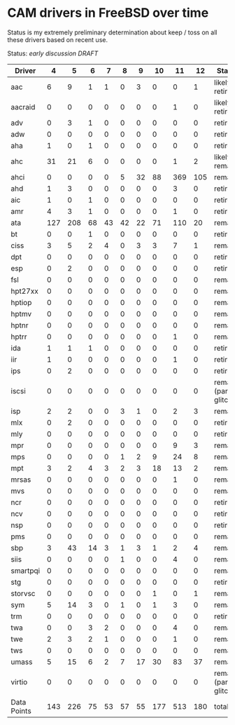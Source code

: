 # CAM drivers in FreeBSD over time

Status is my extremely preliminary determination about keep / toss on all these drivers based on recent use.

Status: *early discussion DRAFT*

| Driver | 4 | 5 | 6 | 7 | 8 | 9 | 10 | 11 | 12 | Status |
| --- | --- | --- | --- | --- | --- | --- | --- | --- | --- | --- |
| aac | 6 | 9 | 1 | 1 | 0 | 3 | 0 | 0 | 1 | likely retire |
| aacraid | 0 | 0 | 0 | 0 | 0 | 0 | 0 | 1 | 0 | likely retire |
| adv | 0 | 3 | 1 | 0 | 0 | 0 | 0 | 0 | 0 | retire |
| adw | 0 | 0 | 0 | 0 | 0 | 0 | 0 | 0 | 0 | retire |
| aha | 1 | 0 | 1 | 0 | 0 | 0 | 0 | 0 | 0 | retire |
| ahc | 31 | 21 | 6 | 0 | 0 | 0 | 0 | 1 | 2 | likely remains |
| ahci | 0 | 0 | 0 | 0 | 5 | 32 | 88 | 369 | 105 | remains |
| ahd | 1 | 3 | 0 | 0 | 0 | 0 | 0 | 3 | 0 | retire |
| aic | 1 | 0 | 1 | 0 | 0 | 0 | 0 | 0 | 0 | retire |
| amr | 4 | 3 | 1 | 0 | 0 | 0 | 0 | 1 | 0 | retire |
| ata | 127 | 208 | 68 | 43 | 42 | 22 | 71 | 110 | 20 | remains |
| bt | 0 | 0 | 1 | 0 | 0 | 0 | 0 | 0 | 0 | retire |
| ciss | 3 | 5 | 2 | 4 | 0 | 3 | 3 | 7 | 1 | remains |
| dpt | 0 | 0 | 0 | 0 | 0 | 0 | 0 | 0 | 0 | retire |
| esp | 0 | 2 | 0 | 0 | 0 | 0 | 0 | 0 | 0 | retire |
| fsl | 0 | 0 | 0 | 0 | 0 | 0 | 0 | 0 | 0 | remains |
| hpt27xx | 0 | 0 | 0 | 0 | 0 | 0 | 0 | 0 | 0 | remains |
| hptiop | 0 | 0 | 0 | 0 | 0 | 0 | 0 | 0 | 0 | remains |
| hptmv | 0 | 0 | 0 | 0 | 0 | 0 | 0 | 0 | 0 | remains |
| hptnr | 0 | 0 | 0 | 0 | 0 | 0 | 0 | 0 | 0 | remains |
| hptrr | 0 | 0 | 0 | 0 | 0 | 0 | 0 | 1 | 0 | remains |
| ida | 1 | 1 | 1 | 0 | 0 | 0 | 0 | 0 | 0 | retire |
| iir | 1 | 0 | 0 | 0 | 0 | 0 | 0 | 1 | 0 | retire |
| ips | 0 | 2 | 0 | 0 | 0 | 0 | 0 | 0 | 0 | retire |
| iscsi | 0 | 0 | 0 | 0 | 0 | 0 | 0 | 0 | 0 |  remains (parsing glitch?) |
| isp | 2 | 2 | 0 | 0 | 3 | 1 | 0 | 2 | 3 | remains |
| mlx | 0 | 2 | 0 | 0 | 0 | 0 | 0 | 0 | 0 | retire |
| mly | 0 | 0 | 0 | 0 | 0 | 0 | 0 | 0 | 0 | retire |
| mpr | 0 | 0 | 0 | 0 | 0 | 0 | 0 | 9 | 3 | remains |
| mps | 0 | 0 | 0 | 0 | 1 | 2 | 9 | 24 | 8 | remains |
| mpt | 3 | 2 | 4 | 3 | 2 | 3 | 18 | 13 | 2 | remains |
| mrsas | 0 | 0 | 0 | 0 | 0 | 0 | 0 | 1 | 0 | remains |
| mvs | 0 | 0 | 0 | 0 | 0 | 0 | 0 | 0 | 0 | remains |
| ncr | 0 | 0 | 0 | 0 | 0 | 0 | 0 | 0 | 0 | retire |
| ncv | 0 | 0 | 0 | 0 | 0 | 0 | 0 | 0 | 0 | retire |
| nsp | 0 | 0 | 0 | 0 | 0 | 0 | 0 | 0 | 0 | retire |
| pms | 0 | 0 | 0 | 0 | 0 | 0 | 0 | 0 | 0 | remains |
| sbp | 3 | 43 | 14 | 3 | 1 | 3 | 1 | 2 | 4 | remains |
| siis | 0 | 0 | 0 | 0 | 1 | 0 | 0 | 4 | 0 | remains |
| smartpqi | 0 | 0 | 0 | 0 | 0 | 0 | 0 | 0 | 0 | remains |
| stg | 0 | 0 | 0 | 0 | 0 | 0 | 0 | 0 | 0 | retire |
| storvsc | 0 | 0 | 0 | 0 | 0 | 0 | 1 | 0 | 1 | remains |
| sym | 5 | 14 | 3 | 0 | 1 | 0 | 1 | 3 | 0 | remains |
| trm | 0 | 0 | 0 | 0 | 0 | 0 | 0 | 0 | 0 | retire |
| twa | 0 | 0 | 3 | 2 | 0 | 0 | 0 | 4 | 0 | remains |
| twe | 2 | 3 | 2 | 1 | 0 | 0 | 0 | 1 | 0 | remains |
| tws | 0 | 0 | 0 | 0 | 0 | 0 | 0 | 0 | 0 | remains |
| umass | 5 | 15 | 6 | 2 | 7 | 17 | 30 | 83 | 37 | remains |
| virtio | 0 | 0 | 0 | 0 | 0 | 0 | 0 | 0 | 0 | remains (parsing glitch?) |
| Data Points | 143 | 226 | 75 | 53 | 57 | 55 | 177 | 513 | 180 | total |

